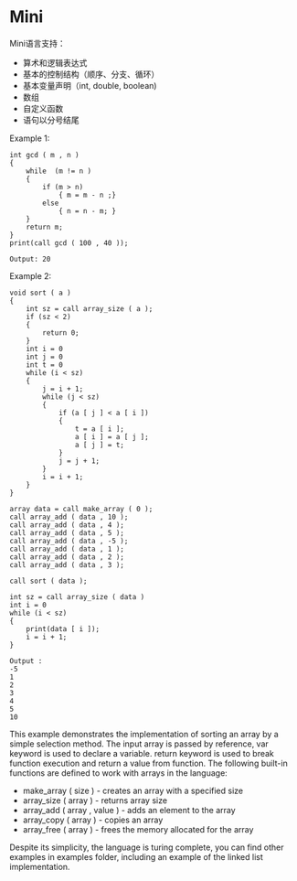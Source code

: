 # Mini

Mini语言支持：

- 算术和逻辑表达式
- 基本的控制结构（顺序、分支、循环）
- 基本变量声明（int, double,  boolean)
- 数组
- 自定义函数
- 语句以分号结尾

Example 1:

```
int gcd ( m , n )
{
	while  (m != n )
	{
		if (m > n) 
			{ m = m - n ;}
		else
			{ n = n - m; }
	}
	return m;
}
print(call gcd ( 100 , 40 ));

Output: 20
```

Example 2:

```
void sort ( a )
{
	int sz = call array_size ( a );
	if (sz < 2)
	{
		return 0;
	}
	int i = 0
	int j = 0
	int t = 0
	while (i < sz)
	{
		j = i + 1;
		while (j < sz)
		{
			if (a [ j ] < a [ i ])
			{
				t = a [ i ];
				a [ i ] = a [ j ];
				a [ j ] = t;
			}
			j = j + 1;
		}		
		i = i + 1;
	}
}

array data = call make_array ( 0 );
call array_add ( data , 10 );
call array_add ( data , 4 );
call array_add ( data , 5 );
call array_add ( data , -5 );
call array_add ( data , 1 );
call array_add ( data , 2 );
call array_add ( data , 3 );

call sort ( data );

int sz = call array_size ( data )
int i = 0
while (i < sz)
{
    print(data [ i ]);
    i = i + 1;
}

Output :
-5
1
2
3
4
5
10
```

This example demonstrates the implementation of sorting an array by a simple selection method. The input array is passed by reference, var keyword is used to declare a variable. return keyword is used to break function execution and return a value from function. The following built-in functions are defined to work with arrays in the language:

- make_array ( size ) - creates an array with a specified size
- array_size ( array ) - returns array size
- array_add ( array , value ) - adds an element to the array
- array_copy ( array ) - copies an array
- array_free ( array ) - frees the memory allocated for the array

Despite its simplicity, the language is turing complete, you can find other examples in examples folder, including an example of the linked list implementation.